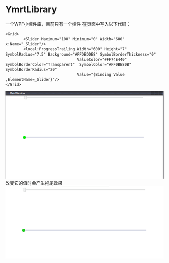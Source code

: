 # YmrtLibrary
一个WPF小控件库，目前只有一个控件
在页面中写入以下代码：
```
<Grid>
        <Slider Maximum="100" Minimum="0" Width="600" x:Name="_Slider"/>
        <local:ProgressTrailing Width="600" Height="7" SymbolRadius="7.5" Background="#FFDBDDE8" SymbolBorderThickness="0"
                                ValueColor="#FF74E440" SymbolBorderColor="Transparent"  SymbolColor="#FF0BE80B" SymbolBorderRadius="20"
                                Value="{Binding Value ,ElementName=_Slider}"/>
</Grid>
```
![avatar](https://github.com/Ymrt/YmrtLibrary/blob/master/image01.png)
改变它的值时会产生拖尾效果
![avatar](https://github.com/Ymrt/YmrtLibrary/blob/master/animation01.gif)

